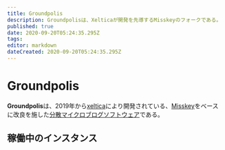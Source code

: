 ```yaml
---
title: Groundpolis
description: Groundpolisは、Xelticaが開発を先導するMisskeyのフォークである。
published: true
date: 2020-09-20T05:24:35.295Z
tags: 
editor: markdown
dateCreated: 2020-09-20T05:24:35.295Z
---
```


# Groundpolis

**Groundpolis**は、2019年から[xeltica](/persons/xeltica)により開発されている、[Misskey](/software/misskey)をベースに改良を施した[分散マイクロブログソフトウェア](/decentralized-social-networking-service#%E5%88%86%E6%95%A3%E3%83%9E%E3%82%A4%E3%82%AF%E3%83%AD%E3%83%96%E3%83%AD%E3%82%B0%E3%82%BD%E3%83%95%E3%83%88%E3%82%A6%E3%82%A7%E3%82%A2)である。

## 稼働中のインスタンス